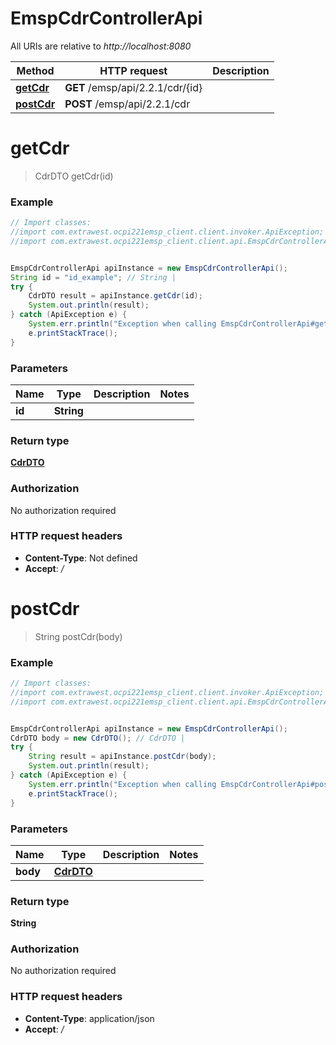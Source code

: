 # EmspCdrControllerApi

All URIs are relative to *http://localhost:8080*

Method | HTTP request | Description
------------- | ------------- | -------------
[**getCdr**](EmspCdrControllerApi.md#getCdr) | **GET** /emsp/api/2.2.1/cdr/{id} | 
[**postCdr**](EmspCdrControllerApi.md#postCdr) | **POST** /emsp/api/2.2.1/cdr | 

<a name="getCdr"></a>
# **getCdr**
> CdrDTO getCdr(id)



### Example
```java
// Import classes:
//import com.extrawest.ocpi221emsp_client.client.invoker.ApiException;
//import com.extrawest.ocpi221emsp_client.client.api.EmspCdrControllerApi;


EmspCdrControllerApi apiInstance = new EmspCdrControllerApi();
String id = "id_example"; // String | 
try {
    CdrDTO result = apiInstance.getCdr(id);
    System.out.println(result);
} catch (ApiException e) {
    System.err.println("Exception when calling EmspCdrControllerApi#getCdr");
    e.printStackTrace();
}
```

### Parameters

Name | Type | Description  | Notes
------------- | ------------- | ------------- | -------------
 **id** | **String**|  |

### Return type

[**CdrDTO**](CdrDTO.md)

### Authorization

No authorization required

### HTTP request headers

 - **Content-Type**: Not defined
 - **Accept**: */*

<a name="postCdr"></a>
# **postCdr**
> String postCdr(body)



### Example
```java
// Import classes:
//import com.extrawest.ocpi221emsp_client.client.invoker.ApiException;
//import com.extrawest.ocpi221emsp_client.client.api.EmspCdrControllerApi;


EmspCdrControllerApi apiInstance = new EmspCdrControllerApi();
CdrDTO body = new CdrDTO(); // CdrDTO | 
try {
    String result = apiInstance.postCdr(body);
    System.out.println(result);
} catch (ApiException e) {
    System.err.println("Exception when calling EmspCdrControllerApi#postCdr");
    e.printStackTrace();
}
```

### Parameters

Name | Type | Description  | Notes
------------- | ------------- | ------------- | -------------
 **body** | [**CdrDTO**](CdrDTO.md)|  |

### Return type

**String**

### Authorization

No authorization required

### HTTP request headers

 - **Content-Type**: application/json
 - **Accept**: */*

